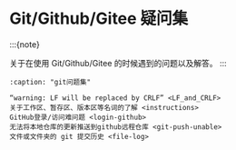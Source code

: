 # Git/Github/Gitee 疑问集

:::{note}

关于在使用 Git/Github/Gitee 的时候遇到的问题以及解答。
:::

```{toctree}
:caption: "git问题集"

“warning: LF will be replaced by CRLF” <LF_and_CRLF>
关于工作区、暂存区、版本区等名词的了解 <instructions>
GitHub登录/访问难问题 <login-github>
无法将本地仓库的更新推送到github远程仓库 <git-push-unable>
文件或文件夹的 git 提交历史 <file-log>
```
